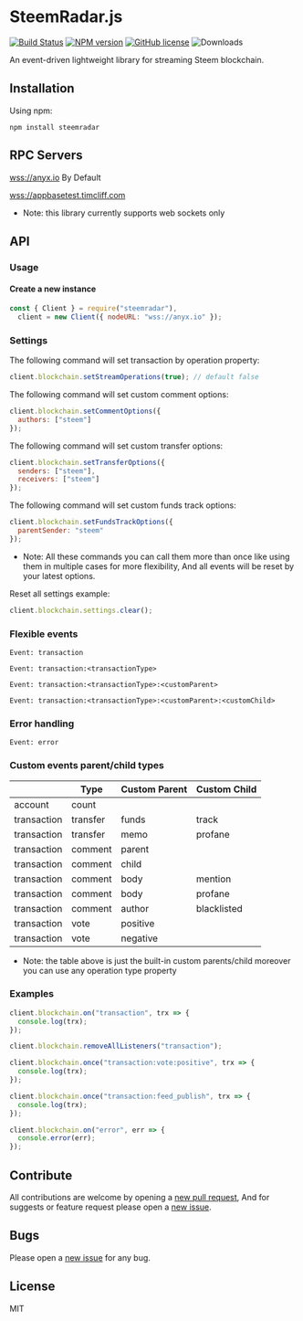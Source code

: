 # SteemRadar.js

[![Build Status](https://travis-ci.org/gigatoride/steemradar.js.svg?branch=master)](https://travis-ci.org/gigatoride/steemradar.js)
[![NPM version](https://img.shields.io/npm/v/steemradar.svg)](https://www.npmjs.com/package/steemradar) [![GitHub license](https://img.shields.io/github/license/gigatoride/steemradar.js.svg)](https://github.com/gigatoride/steemradar.js/blob/master/LICENSE)
![Downloads](https://img.shields.io/npm/dt/steemradar.svg)

An event-driven lightweight library for streaming Steem blockchain.

## Installation

Using npm:

```
npm install steemradar
```

## RPC Servers

[wss://anyx.io](wss://anyx.io) By Default

[wss://appbasetest.timcliff.com](wss://appbasetest.timcliff.com)

- Note: this library currently supports web sockets only

## API

### Usage

#### Create a new instance

```js
const { Client } = require("steemradar"),
  client = new Client({ nodeURL: "wss://anyx.io" });
```

### Settings

The following command will set transaction by operation property:

```js
client.blockchain.setStreamOperations(true); // default false
```

The following command will set custom comment options:

```js
client.blockchain.setCommentOptions({
  authors: ["steem"]
});
```

The following command will set custom transfer options:

```js
client.blockchain.setTransferOptions({
  senders: ["steem"],
  receivers: ["steem"]
});
```

The following command will set custom funds track options:

```js
client.blockchain.setFundsTrackOptions({
  parentSender: "steem"
});
```

- Note: All these commands you can call them more than once like using them in multiple cases for more flexibility, And all events will be reset by your latest options.

Reset all settings example:

```js
client.blockchain.settings.clear();
```

### Flexible events

`Event: transaction`

`Event: transaction:<transactionType>`

`Event: transaction:<transactionType>:<customParent>`

`Event: transaction:<transactionType>:<customParent>:<customChild>`

### Error handling

`Event: error`

### Custom events parent/child types

|             | Type     | Custom Parent | Custom Child |
| ----------- | -------- | ------------- | ------------ |
| account     | count    |               |              |
| transaction | transfer | funds         | track        |
| transaction | transfer | memo          | profane      |
| transaction | comment  | parent        |              |
| transaction | comment  | child         |              |
| transaction | comment  | body          | mention      |
| transaction | comment  | body          | profane      |
| transaction | comment  | author        | blacklisted  |
| transaction | vote     | positive      |              |
| transaction | vote     | negative      |              |

- Note: the table above is just the built-in custom parents/child moreover you can use any operation type property

### Examples

```js
client.blockchain.on("transaction", trx => {
  console.log(trx);
});
```

```js
client.blockchain.removeAllListeners("transaction");
```

```js
client.blockchain.once("transaction:vote:positive", trx => {
  console.log(trx);
});
```

```js
client.blockchain.once("transaction:feed_publish", trx => {
  console.log(trx);
});
```

```js
client.blockchain.on("error", err => {
  console.error(err);
});
```

## Contribute

All contributions are welcome by opening a [new pull request](https://github.com/gigatoride/steemradar.js/pulls), And for suggests or feature request please open a [new issue](https://github.com/gigatoride/steemradar.js/issues/new).

## Bugs

Please open a [new issue](https://github.com/gigatoride/steemradar.js.js/issues/new) for any bug.

## License

MIT

